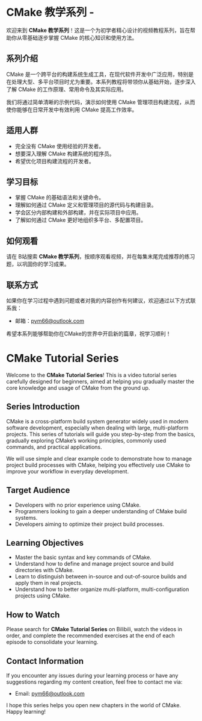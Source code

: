 # CMake 教学系列 -

欢迎来到 **CMake 教学系列**！这是一个为初学者精心设计的视频教程系列，旨在帮助你从零基础逐步掌握 CMake 的核心知识和使用方法。

## 系列介绍

CMake 是一个跨平台的构建系统生成工具，在现代软件开发中广泛应用，特别是在处理大型、多平台项目时尤为重要。本系列教程将带领你从基础开始，逐步深入了解 CMake 的工作原理、常用命令及其实际应用。

我们将通过简单清晰的示例代码，演示如何使用 CMake 管理项目构建流程，从而使你能够在日常开发中有效利用 CMake 提高工作效率。

## 适用人群

- 完全没有 CMake 使用经验的开发者。
- 想要深入理解 CMake 构建系统的程序员。
- 希望优化项目构建流程的开发者。

## 学习目标

- 掌握 CMake 的基础语法和关键命令。
- 理解如何通过 CMake 定义和管理项目的源代码与构建目录。
- 学会区分内部构建和外部构建，并在实际项目中应用。
- 了解如何通过 CMake 更好地组织多平台、多配置项目。

## 如何观看

请在 B站搜索 **CMake 教学系列**，按顺序观看视频，并在每集末尾完成推荐的练习题，以巩固你的学习成果。

## 联系方式

如果你在学习过程中遇到问题或者对我的内容创作有何建议，欢迎通过以下方式联系我：
- 邮箱：pym66@outlook.com

希望本系列能够帮助你在CMake的世界中开启新的篇章，祝学习顺利！




# CMake Tutorial Series

Welcome to the **CMake Tutorial Series**! This is a video tutorial series carefully designed for beginners, aimed at helping you gradually master the core knowledge and usage of CMake from the ground up.

## Series Introduction

CMake is a cross-platform build system generator widely used in modern software development, especially when dealing with large, multi-platform projects. This series of tutorials will guide you step-by-step from the basics, gradually exploring CMake’s working principles, commonly used commands, and practical applications.

We will use simple and clear example code to demonstrate how to manage project build processes with CMake, helping you effectively use CMake to improve your workflow in everyday development.

## Target Audience

- Developers with no prior experience using CMake.
- Programmers looking to gain a deeper understanding of CMake build systems.
- Developers aiming to optimize their project build processes.

## Learning Objectives

- Master the basic syntax and key commands of CMake.
- Understand how to define and manage project source and build directories with CMake.
- Learn to distinguish between in-source and out-of-source builds and apply them in real projects.
- Understand how to better organize multi-platform, multi-configuration projects using CMake.

## How to Watch

Please search for **CMake Tutorial Series** on Bilibili, watch the videos in order, and complete the recommended exercises at the end of each episode to consolidate your learning.

## Contact Information

If you encounter any issues during your learning process or have any suggestions regarding my content creation, feel free to contact me via:

- Email: pym66@outlook.com

I hope this series helps you open new chapters in the world of CMake. Happy learning!

